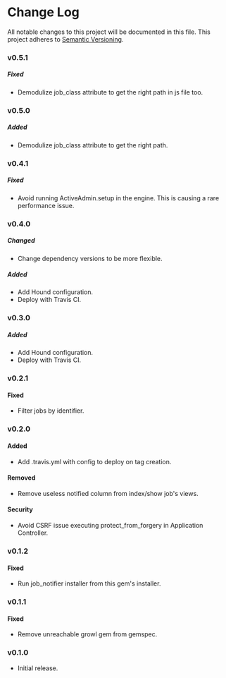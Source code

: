 # Change Log
All notable changes to this project will be documented in this file.
This project adheres to [Semantic Versioning](http://semver.org/).

### v0.5.1

##### Fixed

- Demodulize job_class attribute to get the right path in js file too.

### v0.5.0

##### Added

- Demodulize job_class attribute to get the right path.

### v0.4.1

##### Fixed

- Avoid running ActiveAdmin.setup in the engine. This is causing a rare performance issue.

### v0.4.0

##### Changed

- Change dependency versions to be more flexible.

##### Added

- Add Hound configuration.
- Deploy with Travis CI.

### v0.3.0

##### Added

- Add Hound configuration.
- Deploy with Travis CI.

### v0.2.1

#### Fixed

- Filter jobs by identifier.

### v0.2.0

#### Added

- Add .travis.yml with config to deploy on tag creation.

#### Removed

- Remove useless notified column from index/show job's views.

#### Security

- Avoid CSRF issue executing protect_from_forgery in Application Controller.

### v0.1.2

#### Fixed

- Run job_notifier installer from this gem's installer.

### v0.1.1

#### Fixed

- Remove unreachable growl gem from gemspec.

### v0.1.0

- Initial release.
